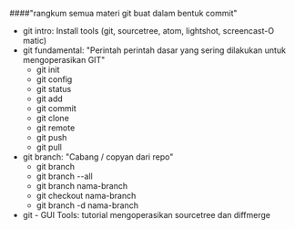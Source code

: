 ####"rangkum semua materi git buat dalam bentuk commit"
- git intro: Install tools (git, sourcetree, atom, lightshot, screencast-O matic)
- git fundamental: "Perintah perintah dasar yang sering dilakukan untuk mengoperasikan GIT"
  - git init
  - git config
  - git status
  - git add
  - git commit
  - git clone
  - git remote
  - git push
  - git pull
- git branch: "Cabang / copyan dari repo"
  - git branch
  - git branch --all
  - git branch nama-branch
  - git checkout nama-branch
  - git branch -d nama-branch
- git - GUI Tools: tutorial mengoperasikan sourcetree dan diffmerge
